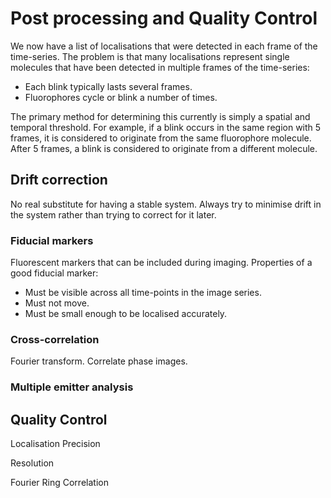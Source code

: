 # Post processing and Quality Control
We now have a list of localisations that were detected in each frame of the time-series. The problem is that many localisations represent single molecules that have been detected in multiple frames of the time-series:
* Each blink typically lasts several frames.
* Fluorophores cycle or blink a number of times.

The primary method for determining this currently is simply a spatial and temporal threshold. For example, if a blink occurs in the same region with 5 frames, it is considered to originate from the same fluorophore molecule. After 5 frames, a blink is considered to originate from a different molecule.

## Drift correction
No real substitute for having a stable system. Always try to minimise drift in the system rather than trying to correct for it later.

### Fiducial markers
Fluorescent markers that can be included during imaging.
Properties of a good fiducial marker:
* Must be visible across all time-points in the image series.
* Must not move.
* Must be small enough to be localised accurately.

### Cross-correlation
Fourier transform. Correlate phase images.

### Multiple emitter analysis


## Quality Control
Localisation Precision

Resolution

Fourier Ring Correlation
